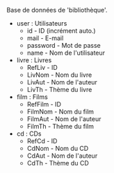 Base de données de 'bibliothèque'.

  - user : Utilisateurs
    * id - ID (incrément auto.)
    * mail - E-mail
    * password - Mot de passe
    * name - Nom de l'utilisateur
  - livre : Livres
    * RefLiv - ID
    * LivNom - Nom du livre
    * LivAut - Nom de l'auteur
    * LivTh - Thème du livre
  - film : Films
    * RefFilm - ID
    * FilmNom - Nom du film
    * FilmAut - Nom de l'auteur
    * FilmTh - Thème du film
  - cd : CDs
    * RefCd - ID
    * CdNom - Nom du CD
    * CdAut - Nom de l'auteur
    * CdTh - Thème du CD
